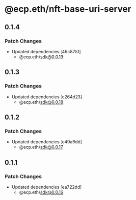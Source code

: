 # @ecp.eth/nft-base-uri-server

## 0.1.4

### Patch Changes

- Updated dependencies [46c875f]
  - @ecp.eth/sdk@0.0.19

## 0.1.3

### Patch Changes

- Updated dependencies [c264d23]
  - @ecp.eth/sdk@0.0.18

## 0.1.2

### Patch Changes

- Updated dependencies [e49a6dd]
  - @ecp.eth/sdk@0.0.17

## 0.1.1

### Patch Changes

- Updated dependencies [ea722dd]
  - @ecp.eth/sdk@0.0.16
